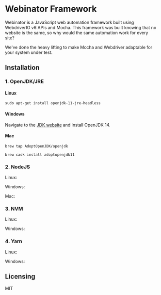 # Webinator Framework
Webinator is a JavaScript web automation framework built using WebdriverIO v6 APIs and Mocha. This framework was built knowing that no website is the same, so why would the same automation work for every site?

We've done the heavy lifting to make Mocha and Webdriver adaptable for your system under test.


## Installation
### 1. OpenJDK/JRE
#### Linux
```
sudo apt-get install openjdk-11-jre-headless
```
#### Windows
Navigate to the [JDK website](https://jdk.java.net/14/) and install OpenJDK 14.
#### Mac
```
brew tap AdoptOpenJDK/openjdk
```
```
brew cask install adoptopenjdk11
```


### 2. NodeJS
Linux:

Windows:

Mac:


### 3. NVM
Linux:

Windows:


### 4. Yarn
Linux:

Windows:


## Licensing

MIT
